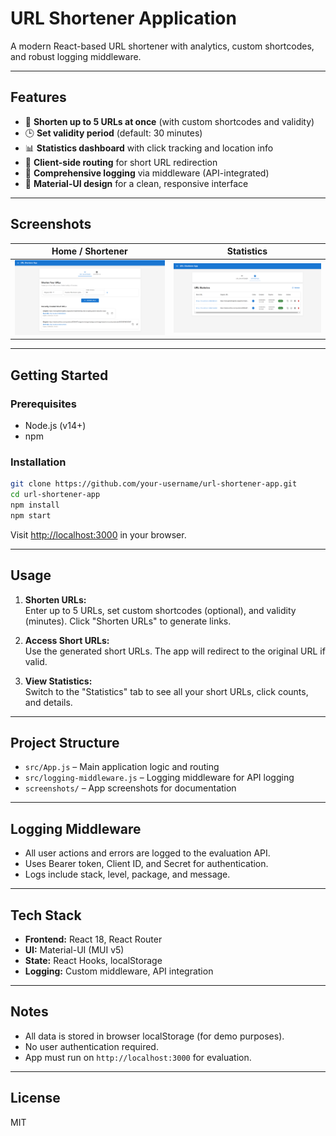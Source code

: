 # URL Shortener Application

A modern React-based URL shortener with analytics, custom shortcodes, and robust logging middleware.

---

## Features

- 🔗 **Shorten up to 5 URLs at once** (with custom shortcodes and validity)
- 🕒 **Set validity period** (default: 30 minutes)
- 📊 **Statistics dashboard** with click tracking and location info
- 🚦 **Client-side routing** for short URL redirection
- 📝 **Comprehensive logging** via middleware (API-integrated)
- 🎨 **Material-UI design** for a clean, responsive interface

---

## Screenshots

| Home / Shortener | Statistics |
|------------------|------------|
| ![Home](./screenshots/home.png) | ![Statistics](./screenshots/statistics.png) |

---

## Getting Started

### Prerequisites

- Node.js (v14+)
- npm

### Installation

```bash
git clone https://github.com/your-username/url-shortener-app.git
cd url-shortener-app
npm install
npm start
```

Visit [http://localhost:3000](http://localhost:3000) in your browser.

---

## Usage

1. **Shorten URLs:**  
   Enter up to 5 URLs, set custom shortcodes (optional), and validity (minutes). Click "Shorten URLs" to generate links.

2. **Access Short URLs:**  
   Use the generated short URLs. The app will redirect to the original URL if valid.

3. **View Statistics:**  
   Switch to the "Statistics" tab to see all your short URLs, click counts, and details.

---

## Project Structure

- `src/App.js` – Main application logic and routing
- `src/logging-middleware.js` – Logging middleware for API logging
- `screenshots/` – App screenshots for documentation

---

## Logging Middleware

- All user actions and errors are logged to the evaluation API.
- Uses Bearer token, Client ID, and Secret for authentication.
- Logs include stack, level, package, and message.

---

## Tech Stack

- **Frontend:** React 18, React Router
- **UI:** Material-UI (MUI v5)
- **State:** React Hooks, localStorage
- **Logging:** Custom middleware, API integration

---

## Notes

- All data is stored in browser localStorage (for demo purposes).
- No user authentication required.
- App must run on `http://localhost:3000` for evaluation.

---

## License

MIT
